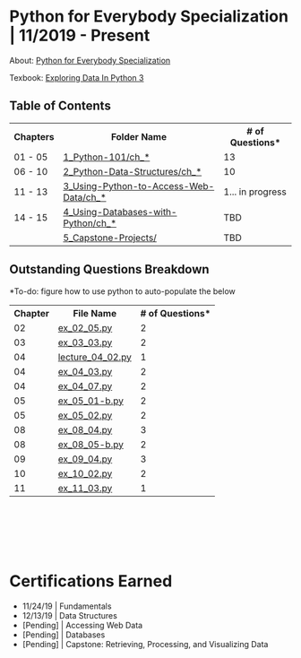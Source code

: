 # Python for Everybody Specialization | 11/2019 - Present

About: [Python for Everybody Specialization](https://www.coursera.org/specializations/python)

Texbook: [Exploring Data In Python 3](https://www.py4e.com/book.php)

<body>

<h2>Table of Contents</h2>

<table style="width:100%">
  <tr>
    <th>Chapters</th>
    <th>Folder Name</th> 
    <th># of Questions*</th>
  </tr>
  <tr>
    <td>01 - 05</td>
    <td> <a href="https://github.com/kylejb/py4e-student-repo/tree/master/1_Python-101">1_Python-101/ch_*</a></td>  
    <td>13</td>
  </tr>
  <tr>
    <td>06 - 10</td>
    <td> <a href="https://github.com/kylejb/py4e-student-repo/tree/master/2_Python-Data-Structures">2_Python-Data-Structures/ch_*</a></td>
    <td>10</td>
  </tr>
  <tr>
    <td>11 - 13</td>
    <td> <a href="https://github.com/kylejb/py4e-student-repo/tree/master/3_Using-Python-to-Access-Web-Data">3_Using-Python-to-Access-Web-Data/ch_*</a></td>
    <td>1... in progress</td>
  </tr>
  <tr>
    <td>14 - 15</td>
    <td> <a href="https://github.com/kylejb/py4e-student-repo/tree/master/4_Using-Databases-with-Python">4_Using-Databases-with-Python/ch_*</a></td>
    <td>TBD</td>
  </tr>
  <tr>
    <td></td>
    <td> <a href="https://github.com/kylejb/py4e-student-repo/tree/master/5_Capstone-Projects">5_Capstone-Projects/</a></td>
    <td>TBD</td>
</table>

<h2>Outstanding Questions Breakdown</h2>
*To-do: figure how to use python to auto-populate the below
<table style="width:100%">
  <tr>
    <th>Chapter</th>
    <th>File Name</th> 
    <th># of Questions*</th>
  </tr>
  <tr>
    <td>02</td>
    <td> <a href="https://github.com/kylejb/py4e-student-repo/blob/master/1_Python-101/ch_02/Extra%20Assignments/ex_02_05.py">ex_02_05.py</a></td>
    <td>2</td>
  </tr>
  <tr>
  <td>03</td>
    <td> <a href="https://github.com/kylejb/py4e-student-repo/blob/master/1_Python-101/ch_03/ex_03_03.py">ex_03_03.py</a></td>
    <td>2</td>
  </tr>
  <tr>
  <td>04</td>
    <td> <a href="https://github.com/kylejb/py4e-student-repo/blob/master/1_Python-101/ch_04/lecture_04_02.py">lecture_04_02.py</a></td>
    <td>1</td>
  </tr>
  <tr>
  <td>04</td>
    <td> <a href="https://github.com/kylejb/py4e-student-repo/blob/master/1_Python-101/ch_04/Extra%20Assignments/ex_04_03.py">ex_04_03.py</a></td>
    <td>2</td>
  </tr>
  <tr>
  <td>04</td>
    <td> <a href="https://github.com/kylejb/py4e-student-repo/blob/master/1_Python-101/ch_04/Extra%20Assignments/ex_04_07.py">ex_04_07.py</a></td>
    <td>2</td>
  </tr>
  <tr>
  <td>05</td>
    <td> <a href="https://github.com/kylejb/py4e-student-repo/blob/master/1_Python-101/ch_05/Extra%20Assignments/ex_05_01-b.py">ex_05_01-b.py</a></td>
    <td>2</td>
  </tr>
  <tr>
  <td>05</td>
    <td> <a href="https://github.com/kylejb/py4e-student-repo/blob/master/1_Python-101/ch_05/ex_05_02.py">ex_05_02.py</a></td>
    <td>2</td>
  </tr>
  <tr>
  <td>08</td>
    <td> <a href="https://github.com/kylejb/py4e-student-repo/blob/master/2_Python-Data-Structures/ch_08/ex_08_04.py">ex_08_04.py</a></td>
    <td>3</td>
  </tr>
  <tr>
  <td>08</td>
    <td> <a href="https://github.com/kylejb/py4e-student-repo/blob/master/2_Python-Data-Structures/ch_08/ex_08_05-b.py">ex_08_05-b.py</a></td>
    <td>2</td>
  </tr>
  <tr>
  <td>09</td>
    <td> <a href="https://github.com/kylejb/py4e-student-repo/blob/master/2_Python-Data-Structures/ch_09/ex_09_04.py">ex_09_04.py</a></td>
    <td>3</td>
  </tr>
  <tr>
  <td>10</td>
    <td> <a href="https://github.com/kylejb/py4e-student-repo/blob/master/2_Python-Data-Structures/ch_10/ex_10_02.py">ex_10_02.py</a></td>
    <td>2</td>
  </tr>
  <tr>
  <td>11</td>
    <td> <a href="https://github.com/kylejb/py4e-student-repo/blob/master/3_Using-Python-to-Access-Web-Data/ch_11/ex_11_03.py">ex_11_03.py</a></td>
    <td>1</td>
  </tr>

</table>

</body>
</html>
            
<p>&nbsp;</p>
<p>&nbsp;</p>
<p>&nbsp;</p>

# Certifications Earned


* 11/24/19  | Fundamentals
* 12/13/19  | Data Structures 
* [Pending] | Accessing Web Data
* [Pending] | Databases
* [Pending] | Capstone: Retrieving, Processing, and Visualizing Data
